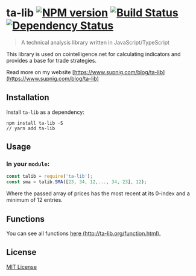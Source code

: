 # ta-lib [![NPM version][npm-image]][npm-url] [![Build Status][travis-image]][travis-url] [![Dependency Status][depstat-image]][depstat-url]

> A technical analysis library written in JavaScript/TypeScript

This library is used on cointelligence.net for calculating indicators and provides a base for trade strategies.

Read more on my website [https://www.supnig.com/blog/ta-lib](https://www.supnig.com/blog/ta-lib)

## Installation

Install `ta-lib` as a dependency:

```shell
npm install ta-lib -S
// yarn add ta-lib
```

## Usage

### In your `module`:

```javascript
const talib = require('ta-lib');
const sma = talib.SMA([23, 34, 12,..., 34, 23], 12);
```

Where the passed array of prices has the most recent at its 0-index and a minimum of 12 entries.

## Functions

You can see all functions [here (http://ta-lib.org/function.html).](http://ta-lib.org/function.html)


## License

[MIT License](http://en.wikipedia.org/wiki/MIT_License)

[npm-url]: https://npmjs.org/package/ta-lib
[npm-image]: https://badge.fury.io/js/ta-lib.png

[travis-url]: http://travis-ci.org/csupnig/ta-lib
[travis-image]: https://secure.travis-ci.org/csupnig/ta-lib.png?branch=master

[depstat-url]: https://david-dm.org/csupnig/ta-lib
[depstat-image]: https://david-dm.org/csupnig/ta-lib.png
